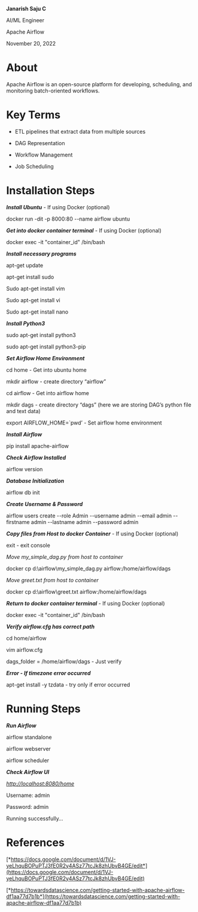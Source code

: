 **Janarish Saju C**

AI/ML Engineer

<span id="_6jynaot9cbnq" class="anchor"></span>Apache Airflow

<span id="_xr1uctwau2qt" class="anchor"></span>November 20, 2022

About
=====

Apache Airflow is an open-source platform for developing, scheduling,
and monitoring batch-oriented workflows.

Key Terms
=========

-   ETL pipelines that extract data from multiple sources

-   DAG Representation

-   Workflow Management

-   Job Scheduling

Installation Steps
==================

***Install Ubuntu*** - If using Docker (optional)

docker run -dit -p 8000:80 --name airflow ubuntu

***Get into docker container terminal*** - If using Docker (optional)

docker exec -it "container\_id" /bin/bash

***Install necessary programs***

apt-get update

apt-get install sudo

Sudo apt-get install vim

Sudo apt-get install vi

Sudo apt-get install nano

***Install Python3***

sudo apt-get install python3

sudo apt-get install python3-pip

***Set Airflow Home Environment***

cd home - Get into ubuntu home

mkdir airflow - create directory “airflow”

cd airflow - Get into airflow home

mkdir dags - create directory “dags” (here we are storing DAG’s python
file and text data)

export AIRFLOW\_HOME=\`pwd’ - Set airflow home environment

***Install Airflow***

pip install apache-airflow

***Check Airflow Installed***

airflow version

***Database Initialization***

airflow db init

***Create Username & Password***

airflow users create --role Admin --username admin --email admin
--firstname admin --lastname admin --password admin

***Copy files from Host to docker Container*** - If using Docker
(optional)

exit - exit console

*Move my\_simple\_dag.py from host to container*

docker cp d:\\airflow\\my\_simple\_dag.py airflow:/home/airflow/dags

*Move greet.txt from host to container*

docker cp d:\\airflow\\greet.txt airflow:/home/airflow/dags

***Return to docker container terminal*** - If using Docker (optional)

docker exec -it "container\_id" /bin/bash

***Verify airflow.cfg has correct path***

cd home/airflow

vim airflow.cfg

dags\_folder = /home/airflow/dags - Just verify

***Error - If timezone error occurred***

apt-get install -y tzdata - try only if error occurred

Running Steps
=============

***Run Airflow***

airflow standalone

airflow webserver

airflow scheduler

***Check Airflow UI***

[*http://localhost:8080/home*](http://localhost:8080/home)

Username: admin

Password: admin

Running successfully…

References
==========

[*https://docs.google.com/document/d/1VJ-yeLhquBOPuPTJ3fE0R2y4ASz77tcJk8zhUbvB4GE/edit*](https://docs.google.com/document/d/1VJ-yeLhquBOPuPTJ3fE0R2y4ASz77tcJk8zhUbvB4GE/edit)

[*https://towardsdatascience.com/getting-started-with-apache-airflow-df1aa77d7b1b*](https://towardsdatascience.com/getting-started-with-apache-airflow-df1aa77d7b1b)
